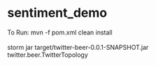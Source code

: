sentiment_demo
==============
To Run:
mvn -f pom.xml clean install  
<br/>
storm jar target/twitter-beer-0.0.1-SNAPSHOT.jar twitter.beer.TwitterTopology
